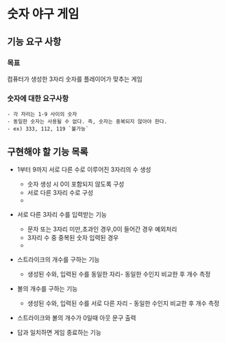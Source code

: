 숫자 야구 게임
===========

기능 요구 사항
-----------

### 목표
컴퓨터가 생성한 3자리 숫자를 플레이어가 맞추는 게임   

### 숫자에 대한 요구사항
    - 각 자리는 1-9 사이의 숫자   
    - 동일한 숫자는 사용될 수 없다. 즉, 숫자는 중복되지 않아야 한다.   
    - ex) 333, 112, 119 `불가능`   


구현해야 할 기능 목록
----------------

* 1부터 9까지 서로 다른 수로 이루어진 3자리의 수 생성
  * 숫자 생성 시 0이 포함되지 않도록 구성
  * 서로 다른 3자리 수로 구성
  * 

* 서로 다른 3자리 수를 입력받는 기능
  * 문자 또는 3자리 미만,초과인 경우,0이 들어간 경우 예외처리
  * 3자리 수 중 중복된 숫자 입력된 경우
  * 

* 스트라이크의 개수를 구하는 기능
  * 생성된 수와, 입력된 수를 동일한 자리- 동일한 수인지 비교한 후 개수 측정
 
* 볼의 개수를 구하는 기능
  * 생성된 수와, 입력된 수를 서로 다른 자리 - 동일한 수인지 비교한 후 개수 측정
 
* 스트라이크와 볼의 개수가 0일때 아웃 문구 출력 
* 답과 일치하면 게임 종료하는 기능

